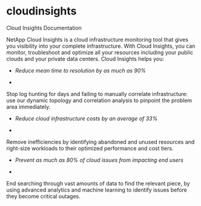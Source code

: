 # cloudinsights
Cloud Insights Documentation

NetApp Cloud Insights is a cloud infrastructure monitoring tool that gives you visibility into your complete infrastructure. With Cloud Insights, you can monitor, troubleshoot and optimize all your resources including your public clouds and your private data centers. Cloud Insights helps you:

* *Reduce mean time to resolution by as much as 90%*
+
Stop log hunting for days and failing to manually correlate infrastructure: use our dynamic topology and correlation analysis to pinpoint the problem area immediately.

* *Reduce cloud infrastructure costs by an average of 33%*
+
Remove inefficiencies by identifying abandoned and unused resources and right-size workloads to their optimized performance and cost tiers.

* *Prevent as much as 80% of cloud issues from impacting end users*
+
End searching through vast amounts of data to find the relevant piece, by using advanced analytics and machine learning to identify issues before they become critical outages.

